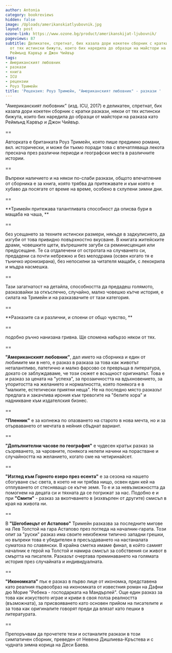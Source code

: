 ```yaml
---
author: Antonia
category: bookreviews
hidden: false
image: /Uploads/amerikanskiatlyubovnik.jpg
layout: post
ozone-link: https://www.ozone.bg/product/amerikanskijat-ljubovnik/
pageviews: 87
subtitle: Деликатен, спретнат, бих казала дори кокетен сборник с кратки разкази, някои
  от тях истински бижута, които бих наредила до образци на майстори на разказа като
  Реймънд Карвър и Джон Чийвър
tags:
- Американският любовник
- разкази
- книга
- ICU
- рецензии
- Роуз Тримейн
title: 'Рецензия: Роуз Тримейн, "Американският любовник" - разкази '
---
```


"Американският любовник" (изд. ICU, 2017) е деликатен, спретнат, бих казала дори кокетен сборник с кратки разкази, някои от тях истински бижута, които бих наредила до образци от майстори на разказа като Реймънд Карвър и Джон Чийвър. 

\==

Авторката е британката Роуз Тримейн, която пише предимно романи, вкл. исторически, и може би тъкмо поради това с впечатляваща лекота прескача през различни периоди и географски места в различните истории.

\==

Въпреки наличието и на някои по-слаби разкази, общото впечатление от сборника е за книга, която трябва да притежавате и към която е хубаво да посягате от време на време, особено в схлупени зимни дни. 

\==

**Тримейн притежава талантливата способност да описва бури в мащаба на чаша, **

\==

без усещането за техните истински размери, някъде в задкулисието, да изгуби от това привидно повърхностно вкусване. В книгата житейските драми, човешките щети, вътрешните загуби са реминисценция или предусещане. Те са отдалечени от остротата на случването си, предадени са почти небрежно и без мелодрама (освен когато тя е тъничко иронизирана), без непосилни за читателя мащаби, с лекокрила и мъдра насмешка. 

\==

Тази загатнатост на детайла, способността да предадеш голямото, разказвайки за откъслечно, случайно, малко човешко кътче история, е силата на Тримейн и на разказвачите от тази категория. 

\==

**Разказите са и различни, и споени от общо чувство, **

\==

подобно ръчно нанизана гривна. Ще спомена набързо някои от тях. 

\==

**"Американският любовник"**, дал името на сборника и един от любимите ми в него, е разказ в разказа за това как животът неталантливо, патетично и малко фарсово се превръща в литература, докато се заблуждаваме, че този сюжет е всъщност оригиналът. Това е и разказ за цената на "успеха", за прозаичността на вдъхновението, за упоритостта на желанието и нормалността, която понякога е в "малките, естетически приятни неща". Не на последно място разказът предлага и закачлива ирония към тревогите на "белите хора" и надникване към издателския бизнес. 

\==

**"Пленник"** е за копнежа по опазването на старото в нова мечта, но и за отърваването от мечтата в нейния сбъднат вариант.

\==

**"Допълнителни часове по география"** е чудесен кратък разказ за съзряването, за чаровните, понякога нелепи начини на порастване и случайността на желанието, когато сме на четиринайсет. 

\==

**"Изглед към Горното езеро през есента"** е за сезона на нашето сбогуване със света, в което не ни трябва нищо, освен един кей на отплуването от стесняващо се кътче земя. То е и за невъзможността да помогнем на децата си и тяхната да се погрижат за нас. Подобно е и при **"Смити"** - разказ за вкопчването в (изхвърлен от другите) смисъл в края на живота ни. 

\==

В **"Шегобиецът от Астапово"** Тримейн разказва за последните мигове на Лев Толстой на гара Астапово през погледа на началник-гарата. Този опит за "руски" разказ има своите неизбежни типично западни грешки, но въпреки това е убедителен в пресъздаването на настаналата суматоха по славянски. В крайна сметка имаме финал, в който самият началник е герой на Толстой и намира смисъл за собствения си живот в смъртта на писателя. Разказът очертава преминаването на голямата история през случайната и индивидуалната.

\==

**"Икономката"** пък е разказ в първо лице от икономка, представена като реалния първообраз на икономката от известния роман на Дафни дю Морие "Ребека - господарката на Мандърлей". Още един разказ за това как изкуството играе и криви в своя полза реалността (възможната), за присвояването като основен прийом на писателите и за това как оригиналите говорят преди да влязат като пешки в литературата.  

\==

Препоръчвам да прочетете тези и останалите разкази в този симпатичен сборник, преведен от Невена Дишлиева-Кръстева и с чудната зимна корица на Деси Баева.
